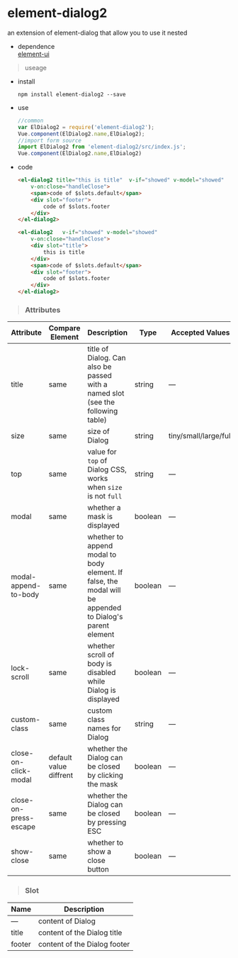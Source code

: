 # element-dialog2
an extension of element-dialog that allow you to use it nested

- dependence      
    [element-ui][element]   
    
    [element]: https://github.com/ElemeFE/element "element-ui"

> useage  

 - install
    ```shell
    npm install element-dialog2 --save
    ```
 - use
    ```javascript
    //common 
    var ElDialog2 = require('element-dialog2');
    Vue.component(ElDialog2.name,ElDialog2);
    //import form source
    import ElDialog2 from 'element-dialog2/src/index.js';
    Vue.component(ElDialog2.name,ElDialog2)
    ```
 - code
    ```html
    <el-dialog2 title="this is title"  v-if="showed" v-model="showed"
        v-on:close="handleClose">
        <span>code of $slots.default</span>
        <div slot="footer">
            code of $slots.footer
        </div>
    </el-dialog2>
    ```
    ```html
    <el-dialog2   v-if="showed" v-model="showed"
        v-on:close="handleClose">
        <div slot="title">
            this is title
        </div>
        <span>code of $slots.default</span>
        <div slot="footer">
            code of $slots.footer
        </div>
    </el-dialog2>
    ```


> ### Attributes

| Attribute     |Compare Element | Description          | Type      | Accepted Values       | Default  |
|---------- |------|-------------- |---------- |--------------------------------  |-------- |
| title     |same| title of Dialog. Can also be passed with a named slot (see the following table) | string    | — | — |
| size      |same| size of Dialog | string    | tiny/small/large/full | small |
| top      |same| value for `top` of Dialog CSS, works when `size` is not `full` | string    | — | 15% |
| modal    |same | whether a mask is displayed | boolean   | — | true |
| modal-append-to-body     |same| whether to append modal to body element. If false, the modal will be appended to Dialog's parent element | boolean   | — | true |
| lock-scroll     |same| whether scroll of body is disabled while Dialog is displayed | boolean   | — | true |
| custom-class      |same| custom class names for Dialog | string    | — | — |
| close-on-click-modal |default value diffrent| whether the Dialog can be closed by clicking the mask | boolean    | — | `false` |
| close-on-press-escape |same| whether the Dialog can be closed by pressing ESC | boolean    | — | true |
| show-close |same| whether to show a close button | boolean    | — | true |

> ### Slot

| Name | Description |
|------|--------|
| — | content of Dialog |
| title | content of the Dialog title |
| footer | content of the Dialog footer |